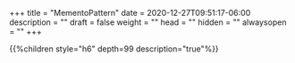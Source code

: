 +++
title = "MementoPattern"
date = 2020-12-27T09:51:17-06:00
description = ""
draft = false
weight = ""
head = ""
hidden = ""
alwaysopen = ""
+++

<!--more-->

{{%children style="h6" depth=99 description="true"%}}